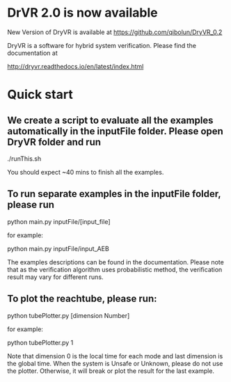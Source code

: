 DrVR 2.0 is now available
==================
New Version of DryVR is available at 
https://github.com/qibolun/DryVR_0.2



DryVR is a software for hybrid system verification. Please find the documentation at 

http://dryvr.readthedocs.io/en/latest/index.html

Quick start
==================
We create a script to evaluate all the examples automatically in the inputFile folder. Please open DryVR folder and run 
-------------------------------------------------------------
./runThis.sh

You should expect ~40 mins to finish all the examples.

To run separate examples in the inputFile folder, please run 
-------------------------------------------------------------
python main.py inputFile/[input_file]

for example:

python main.py inputFile/input_AEB

The examples descriptions can be found in the documentation. Please note that as the verification algorithm uses probabilistic method, the verification result may vary for different runs.


To plot the reachtube, please run:
------------------------------------------------------------
python tubePlotter.py [dimension Number]

for example:

python tubePlotter.py 1

Note that dimension 0 is the local time for each mode and last dimension is the global time. 
When the system is Unsafe or Unknown, please do not use the plotter. Otherwise, it will break or plot the result for the last example.









